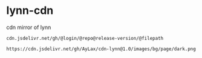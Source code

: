 # lynn-cdn
cdn mirror of lynn

```
cdn.jsdelivr.net/gh/@login/@repo@release-version/@filepath

https://cdn.jsdelivr.net/gh/AyLax/cdn-lynn@1.0/images/bg/page/dark.png
```
